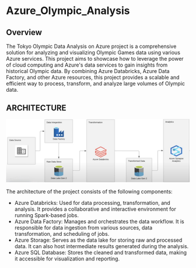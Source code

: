 # Azure_Olympic_Analysis
## Overview 
The Tokyo Olympic Data Analysis on Azure project is a comprehensive solution for analyzing and visualizing Olympic Games data using various Azure services. This project aims to showcase how to leverage the power of cloud computing and Azure's data services to gain insights from historical Olympic data. By combining Azure Databricks, Azure Data Factory, and other Azure resources, this project provides a scalable and efficient way to process, transform, and analyze large volumes of Olympic data.
## ARCHITECTURE
![Architecture](arch.jpeg)

The architecture of the project consists of the following components:
- Azure Databricks: Used for data processing, transformation, and analysis. It provides a collaborative and interactive environment for running Spark-based jobs.
- Azure Data Factory: Manages and orchestrates the data workflow. It is responsible for data ingestion from various sources, data transformation, and scheduling of jobs.
- Azure Storage: Serves as the data lake for storing raw and processed data. It can also host intermediate results generated during the analysis.
- Azure SQL Database: Stores the cleaned and transformed data, making it accessible for visualization and reporting.
